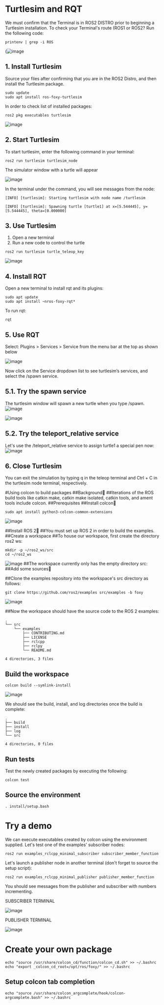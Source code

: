 # Turtlesim and RQT

We must confirm that the Terminal is in ROS2 DISTRO prior to beginning a Turtlesim installation.
To check your Terminal's route (ROS1 or ROS2? Run the following code:
```
printenv | grep -i ROS
```
(![image](https://github.com/thapapradeep884/IMAGE/blob/main/t1.png)


## 1. Install Turtlesim

Source your files after confirming that you are in the ROS2 Distro, and then install the Turtlesim package.

```
sudo update
sudo apt install ros-foxy-turtlesim
```

In order to check list of installed packages:
```
ros2 pkg executables turtlesim
```
![image](https://github.com/thapapradeep884/IMAGE/blob/main/Screenshot%20from%202022-09-25%2017-02-54.png)

## 2. Start Turtlesim

To start turtlesim, enter the following command in your terminal:
```
ros2 run turtlesim turtlesim_node
```
The simulator window with a turtle will appear 

![image](https://github.com/thapapradeep884/IMAGE/blob/main/Screenshot%20from%202022-09-25%2017-03-37.png)

In the terminal under the command, you will see messages from the node:
```
[INFO] [turtlesim]: Starting turtlesim with node name /turtlesim

[INFO] [turtlesim]: Spawning turtle [turtle1] at x=[5.544445], y=[5.544445], theta=[0.000000]
```

## 3. Use Turtlesim
1. Open a new terminal
2. Run a new code to control the turtle
```
ros2 run turtlesim turtle_teleop_key
```
![image](https://github.com/thapapradeep884/IMAGE/blob/main/Screenshot%20from%202022-09-25%2017-12-16.png)

## 4. Install RQT
Open a new terminal to install rqt and its plugins:
```
sudo apt update
sudo apt install ~nros-foxy-rqt*
```

To run rqt:
```
rqt
```


## 5. Use RQT

Select: Plugins > Services > Service from the menu bar at the top as shown below

![image](https://github.com/thapapradeep884/IMAGE/blob/main/Screenshot%20from%202022-09-25%2017-15-39.png)

Now click on the Service dropdown list to see turtlesim’s services, and select the /spawn service.

## 5.1. Try the spawn service

The turtlesim window will spawn a new turtle when you type /spawn.
![image](https://github.com/thapapradeep884/IMAGE/blob/main/Screenshot%20from%202022-09-25%2018-11-22.png)

![image](https://github.com/thapapradeep884/IMAGE/blob/main/Screenshot%20from%202022-09-25%2018-13-53.png)

## 5.2. Try the teleport_relative service

Let's use the /teleport_relative service to assign turtle1 a special pen now:
![image](https://github.com/thapapradeep884/IMAGE/blob/main/Screenshot%20from%202022-09-25%2018-15-06.png)

## 6. Close Turtlesim
You can exit the simulation by typing q in the teleop terminal and Ctrl + C in the turtlesim node terminal, respectively.

#Using colcon to build packages
##Background
##Iterations of the ROS build tools like catkin make, catkin make isolated, catkin tools, and ament tools include colcon.
##Prerequisites
##Install colcon
```
sudo apt install python3-colcon-common-extensions
```
![image](https://github.com/thapapradeep884/IMAGE/blob/main/11.PNG)

##Install ROS 2
##You must set up ROS 2 in order to build the examples.
##Create a workspace
##To house our workspace, first create the directory ros2 ws:

```
mkdir -p ~/ros2_ws/src
cd ~/ros2_ws
```

![image](https://github.com/thapapradeep884/IMAGE/blob/main/12.PNG)
##The workspace currently only has the empty directory src:
##Add some sources

##Clone the examples repository into the workspace's src directory as follows:
```
git clone https://github.com/ros2/examples src/examples -b foxy
```

![image](https://github.com/thapapradeep884/IMAGE/blob/main/13.PNG)

##Now the workspace should have the source code to the ROS 2 examples:
```
.
└── src
    └── examples
        ├── CONTRIBUTING.md
        ├── LICENSE
        ├── rclcpp
        ├── rclpy
        └── README.md

4 directories, 3 files
```

## Build the workspace

```
colcon build --symlink-install
```

![image](https://github.com/thapapradeep884/IMAGE/blob/main/14.PNG)

We should see the build, install, and log directories once the build is complete:
```
.
├── build
├── install
├── log
└── src

4 directories, 0 files
```
## Run tests
Test the newly created packages by executing the following:

```
colcon test
```

## Source the environment

```
. install/setup.bash
```

# Try a demo
We can execute executables created by colcon using the environment supplied. Let's test one of the examples' subscriber nodes:

```
ros2 run examples_rclcpp_minimal_subscriber subscriber_member_function
```
Let's launch a publisher node in another terminal (don't forget to source the setup script):

```
ros2 run examples_rclcpp_minimal_publisher publisher_member_function
```

You should see messages from the publisher and subscriber with numbers incrementing.

SUBSCRIBER TERMINAL

![image](https://github.com/thapapradeep884/IMAGE/blob/main/17.PNG)

PUBLISHER TERMINAL

![image](https://github.com/thapapradeep884/IMAGE/blob/main/15.PNG)

# Create your own package
```
echo "source /usr/share/colcon_cd/function/colcon_cd.sh" >> ~/.bashrc
echo "export _colcon_cd_root=/opt/ros/foxy/" >> ~/.bashrc
```

## Setup colcon tab completion

```
echo "source /usr/share/colcon_argcomplete/hook/colcon-argcomplete.bash" >> ~/.bashrc
```
